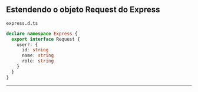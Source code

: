 ## Estendendo o objeto Request do Express 

`express.d.ts`
````ts
declare namespace Express {
  export interface Request {
    user?: {
      id: string
      name: string
      role: string
    }
  }
}
````

----